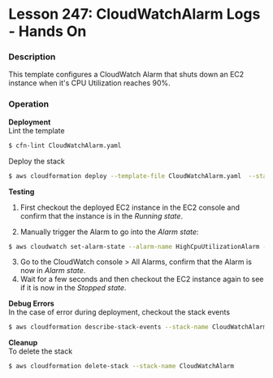 # Lesson 247: CloudWatchAlarm Logs - Hands On

### Description

This template configures a CloudWatch Alarm that shuts down an EC2 instance when it's CPU Utilization reaches 90%.

### Operation

**Deployment**  
Lint the template

```bash
$ cfn-lint CloudWatchAlarm.yaml
```

Deploy the stack

```bash
$ aws cloudformation deploy --template-file CloudWatchAlarm.yaml  --stack-name CloudWatchAlarm
```

**Testing**

1. First checkout the deployed EC2 instance in the EC2 console and confirm that the instance is in the _Running state_.

2. Manually trigger the Alarm to go into the _Alarm state_:

```bash
$ aws cloudwatch set-alarm-state --alarm-name HighCpuUtilizationAlarm --state-value ALARM --state-reason JustTesting
```

3. Go to the CloudWatch console > All Alarms, confirm that the Alarm is now in _Alarm state_.
4. Wait for a few seconds and then checkout the EC2 instance again to see if it is now in the _Stopped state_.

**Debug Errors**  
 In the case of error during deployment, checkout the stack events

```bash
$ aws cloudformation describe-stack-events --stack-name CloudWatchAlarm > events.json
```

**Cleanup**  
To delete the stack

```bash
$ aws cloudformation delete-stack --stack-name CloudWatchAlarm
```
